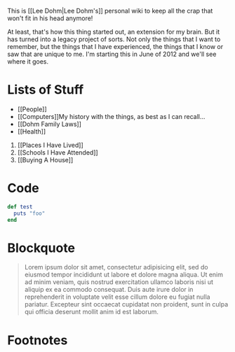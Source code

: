 This is [[Lee Dohm|Lee Dohm's]] personal wiki to keep all the crap that won't fit in his head anymore!

At least, that's how this thing started out, an extension for my brain. But it has turned into a legacy project of sorts. Not only the things that I want to remember, but the things that I have experienced, the things that I know or saw that are unique to me. I'm starting this in June of 2012 and we'll see where it goes.

# Lists of Stuff

* [[People]]
* [[Computers]]<ref>My history with the things, as best as I can recall...</ref>
* [[Dohm Family Laws]]
* [[Health]]

1. [[Places I Have Lived]]
1. [[Schools I Have Attended]]
1. [[Buying A House]]

# Code

```ruby
def test
  puts "foo"
end
```

# Blockquote

> Lorem ipsum dolor sit amet, consectetur adipisicing elit, sed do eiusmod tempor incididunt ut labore et dolore magna aliqua. Ut enim ad minim veniam, quis nostrud exercitation ullamco laboris nisi ut aliquip ex ea commodo consequat. Duis aute irure dolor in reprehenderit in voluptate velit esse cillum dolore eu fugiat nulla pariatur. Excepteur sint occaecat cupidatat non proident, sunt in culpa qui officia deserunt mollit anim id est laborum.

# Footnotes

<references/>
